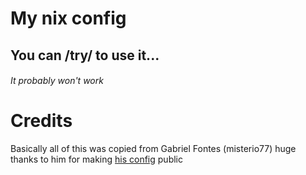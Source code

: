 # My nix config
## You can /try/ to use it...
###### It probably won't work

# Credits
Basically all of this was copied from Gabriel Fontes (misterio77) huge thanks to him for making [his config](https://github.com/misterio77/nix-config) public
